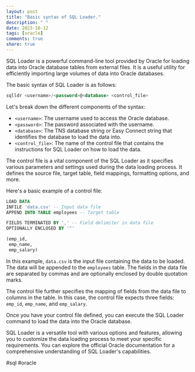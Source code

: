 ```yaml
---
layout: post
title: "Basic syntax of SQL Loader."
description: " "
date: 2023-10-12
tags: [oracle]
comments: true
share: true
---
```


SQL Loader is a powerful command-line tool provided by Oracle for loading data into Oracle database tables from external files. It is a useful utility for efficiently importing large volumes of data into Oracle databases.

The basic syntax of SQL Loader is as follows:

```sql
sqlldr <username>/<password>@<database> <control_file>
```

Let's break down the different components of the syntax:

- `<username>`: The username used to access the Oracle database.
- `<password>`: The password associated with the username.
- `<database>`: The TNS database string or Easy Connect string that identifies the database to load the data into.
- `<control_file>`: The name of the control file that contains the instructions for SQL Loader on how to load the data.

The control file is a vital component of the SQL Loader as it specifies various parameters and settings used during the data loading process. It defines the source file, target table, field mappings, formatting options, and more.

Here's a basic example of a control file:

```sql
LOAD DATA
INFILE 'data.csv' -- Input data file
APPEND INTO TABLE employees -- Target table

FIELDS TERMINATED BY ',' -- Field delimiter in data file
OPTIONALLY ENCLOSED BY '"'

(emp_id,
 emp_name,
 emp_salary)
```

In this example, `data.csv` is the input file containing the data to be loaded. The data will be appended to the `employees` table. The fields in the data file are separated by commas and are optionally enclosed by double quotation marks.

The control file further specifies the mapping of fields from the data file to columns in the table. In this case, the control file expects three fields: `emp_id`, `emp_name`, and `emp_salary`.

Once you have your control file defined, you can execute the SQL Loader command to load the data into the Oracle database.

SQL Loader is a versatile tool with various options and features, allowing you to customize the data loading process to meet your specific requirements. You can explore the official Oracle documentation for a comprehensive understanding of SQL Loader's capabilities.

#sql #oracle